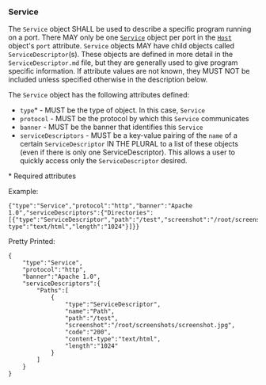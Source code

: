 ### Service

The `Service` object SHALL be used to describe a specific program running on a port. There MAY only be one [`Service`](Service.md) object per port in the [`Host`](Host.md) object's `port` attribute. `Service` objects MAY have child objects called `ServiceDescriptor`(s). These objects are defined in more detail in the `ServiceDescriptor.md` file, but they are generally used to give program specific information. If attribute values are not known, they MUST NOT be included unless specified otherwise in the description below.  

The `Service` object has the following attributes defined:
* `type`* - MUST be the type of object. In this case, `Service`
* `protocol` - MUST be the protocol by which this `Service` communicates	
* `banner` - MUST be the banner that identifies this `Service`
* `serviceDescriptors` - MUST be a key-value pairing of the `name` of a certain `ServiceDescriptor` IN THE PLURAL to a list of these objects (even if there is only one ServiceDescriptor). This allows a user to quickly access only the `ServiceDescriptor` desired.

\* Required attributes

Example:
```
{"type":"Service","protocol":"http","banner":"Apache 1.0","serviceDescriptors":{"Directories":[{"type":"ServiceDescriptor","path":"/test","screenshot":"/root/screenshots/screenshot.jpg","code":"200","content-type":"text/html","length":"1024"}]}}
```

Pretty Printed:
```
{
    "type":"Service",
    "protocol":"http",
    "banner":"Apache 1.0",
    "serviceDescriptors":{
        "Paths":[
            {
                "type":"ServiceDescriptor",
                "name":"Path",
                "path":"/test",
                "screenshot":"/root/screenshots/screenshot.jpg",
                "code":"200",
                "content-type":"text/html",
                "length":"1024"
            }
        ]
    }
}
```
